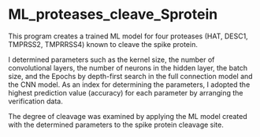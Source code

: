 # ML_proteases_cleave_Sprotein
This program creates a trained ML model for four proteases (HAT, DESC1, TMPRSS2, TMPRRSS4) known to cleave the spike protein. 

I determined parameters such as the kernel size, the number of convolutional layers, the number of neurons in the hidden layer, the batch size, and the Epochs by depth-first search in the full connection model and the CNN model. As an index for determining the parameters, I adopted the highest prediction value (accuracy) for each parameter by arranging the verification data.  

The degree of cleavage was examined by applying the ML model created with the determined parameters to the spike protein cleavage site.

